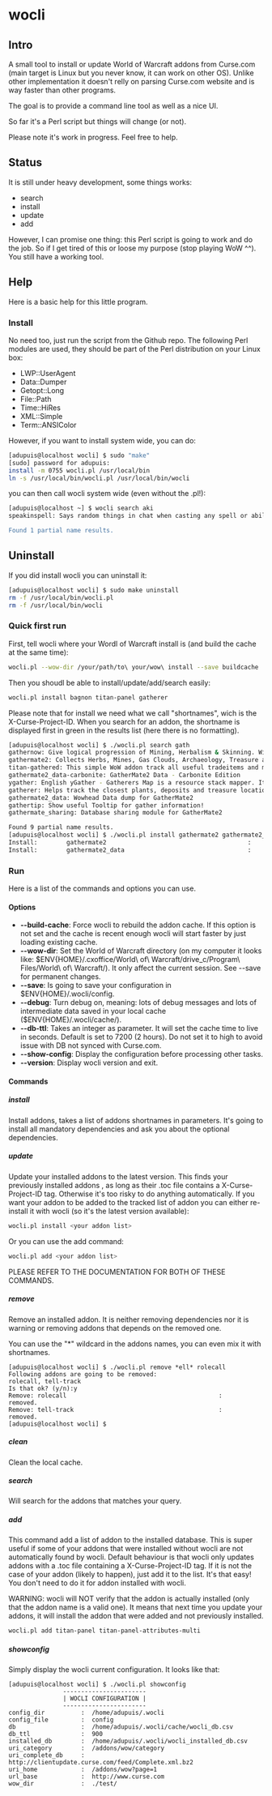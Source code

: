 # wocli

## Intro

A small tool to install or update World of Warcraft addons from Curse.com (main target is Linux but you never know, it can work on other OS). Unlike other implementation it doesn't relly on parsing Curse.com website and is way faster than other programs.

The goal is to provide a command line tool as well as a nice UI.

So far it's a Perl script but things will change (or not). 

Please note it's work in progress. Feel free to help.

## Status

It is still under heavy development, some things works:
* search
* install
* update
* add

However, I can promise one thing: this Perl script is going to work and do the job. So if I get tired of this or loose my purpose (stop playing WoW ^^). You still have a working tool.

## Help

Here is a basic help for this little program.

### Install

No need too, just run the script from the Github repo.
The following Perl modules are used, they should be part of the Perl distribution on your Linux box:
* LWP::UserAgent
* Data::Dumper
* Getopt::Long
* File::Path 
* Time::HiRes
* XML::Simple
* Term::ANSIColor


However, if you want to install system wide, you can do:
```bash
[adupuis@localhost wocli] $ sudo "make"
[sudo] password for adupuis: 
install -m 0755 wocli.pl /usr/local/bin
ln -s /usr/local/bin/wocli.pl /usr/local/bin/wocli
```

you can then call wocli system wide (even without the .pl!):
```bash
[adupuis@localhost ~] $ wocli search aki
speakinspell: Says random things in chat when casting any spell or ability. Type "/ss help" for the user's manual.

Found 1 partial name results.


```

## Uninstall

If you did install wocli you can uninstall it:
```bash
[adupuis@localhost wocli] $ sudo make uninstall
rm -f /usr/local/bin/wocli.pl
rm -f /usr/local/bin/wocli

```

### Quick first run

First, tell wocli where your Wordl of Warcraft install is (and build the cache at the same time):
```bash
wocli.pl --wow-dir /your/path/to\ your/wow\ install --save buildcache
```

Then you shoudl be able to install/update/add/search easily:
```bash
wocli.pl install bagnon titan-panel gatherer
```

Please note that for install we need what we call "shortnames", wich is the X-Curse-Project-ID. When you search for an addon, the shortname is displayed first in green in the results list (here there is no formatting).
```bash
[adupuis@localhost wocli] $ ./wocli.pl search gath
gathernow: Give logical progression of Mining, Herbalism & Skinning. Will not be updated with WoD zones
gathermate2: Collects Herbs, Mines, Gas Clouds, Archaeology, Treasure and Fishing locations and adds them to the worldmap and minimap
titan-gathered: This simple WoW addon track all useful tradeitems and materials in your bag and show result in Titan Bar. Over right click is...
gathermate2_data-carbonite: GatherMate2 Data - Carbonite Edition
ygather: English yGather - Gatherers Map is a resource stack mapper. It records resource stack locations as you walk by and shows them...
gatherer: Helps track the closest plants, deposits and treasure locations on your minimap.
gathermate2_data: Wowhead Data dump for GatherMate2
gathertip: Show useful Tooltip for gather information!
gathermate_sharing: Database sharing module for GatherMate2

Found 9 partial name results.
[adupuis@localhost wocli] $ ./wocli.pl install gathermate2 gathermate2_data
Install:        gathermate2                                       :     installed (GatherMate2 1.35.5).
Install:        gathermate2_data                                  :     installed (GatherMate2_Data v29.4).

```

### Run

Here is a list of the commands and options you can use.

#### Options

* **--build-cache**: Force wocli to rebuild the addon cache. If this option is not set and the cache is recent enough wocli will start faster by just loading existing cache.
* **--wow-dir**: Set the World of Warcraft directory (on my computer it looks like: $ENV{HOME}/.cxoffice/World\ of\ Warcraft/drive_c/Program\ Files/World\ of\ Warcraft/). It only affect the current session. See --save for permanent changes.
* **--save**: Is going to save your configuration in $ENV{HOME}/.wocli/config.
* **--debug**: Turn debug on, meaning: lots of debug messages and lots of intermediate data saved in your local cache ($ENV{HOME}/.wocli/cache/).
* **--db-ttl**: Takes an integer as parameter. It will set the cache time to live in seconds. Default is set to 7200 (2 hours). Do not set it to high to avoid issue with DB not synced with Curse.com.
* **--show-config**: Display the configuration before processing other tasks.
* **--version**: Display wocli version and exit.

#### Commands

##### install

Install addons, takes a list of addons shortnames in parameters. It's going to install all mandatory dependencies and ask you about the optional dependencies.

##### update

Update your installed addons to the latest version. This finds your previously installed addons , as long as their .toc file contains a X-Curse-Project-ID tag.
Otherwise it's too risky to do anything automatically.
If you want your addon to be added to the tracked list of addon you can either re-install it with wocli (so it's the latest version available):
```bash
wocli.pl install <your addon list>
```

Or you can use the add command:
```bash
wocli.pl add <your addon list>
```

PLEASE REFER TO THE DOCUMENTATION FOR BOTH OF THESE COMMANDS.

##### remove

Remove an installed addon. It is neither removing dependencies nor it is warning or removing addons that depends on the removed one.

You can use the "*" wildcard in the addons names, you can even mix it with shortnames.

```
[adupuis@localhost wocli] $ ./wocli.pl remove *ell* rolecall
Following addons are going to be removed:
rolecall, tell-track
Is that ok? (y/n):y
Remove: rolecall                                          :     removed.
Remove: tell-track                                        :     removed.
[adupuis@localhost wocli] $ 
```

##### clean

Clean the local cache.

##### search

Will search for the addons that matches your query.

##### add

This command add a list of addon to the installed database. This is super useful if some of your addons that were installed without wocli are not automatically found by wocli. Default behaviour is that wocli only updates addons with a .toc file containing a X-Curse-Project-ID tag. 
If it is not the case of your addon (likely to happen), just add it to the list. It's that easy!
You don't need to do it for addon installed with wocli.

WARNING: wocli will NOT verify that the addon is actually installed (only that the addon name is a valid one). It means that next time you update your addons, it will install the addon that were added and not previously installed.
```bash
wocli.pl add titan-panel titan-panel-attributes-multi
```

##### showconfig

Simply display the wocli current configuration. It looks like that:
```
[adupuis@localhost wocli] $ ./wocli.pl showconfig
               -----------------------
               | WOCLI CONFIGURATION |
               -----------------------
config_dir          :  /home/adupuis/.wocli
config_file         :  config
db                  :  /home/adupuis/.wocli/cache/wocli_db.csv
db_ttl              :  900
installed_db        :  /home/adupuis/.wocli/wocli_installed_db.csv
uri_category        :  /addons/wow/category
uri_complete_db     :  http://clientupdate.curse.com/feed/Complete.xml.bz2
uri_home            :  /addons/wow?page=1
url_base            :  http://www.curse.com
wow_dir             :  ./test/

```



